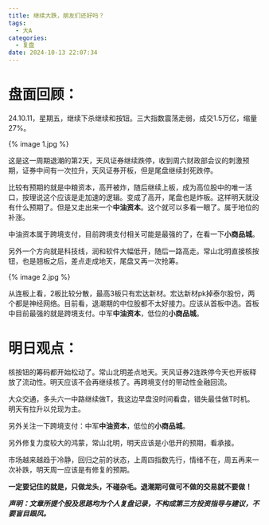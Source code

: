 ```yaml
---
title: 继续大跌，朋友们还好吗？
tags:
  - 大A
categories:
  - 复盘
date: 2024-10-13 22:07:34
---
```




# 盘面回顾：

24.10.11，星期五，继续下杀继续和按钮。三大指数震荡走弱，成交1.5万亿，缩量27%。

{% image 1.jpg %}

这是这一周期退潮的第2天，天风证券继续跌停，收到周六财政部会议的刺激预期，证券中间有一次拉升，天风证券开板，但是尾盘继续封死跌停。

比较有预期的就是中粮资本，高开被炸，随后继续上板，成为高位股中的唯一活口，按理说这个应该是走加速的逻辑。变成了高开，尾盘也是炸板。这样明天就没有什么预期了。但是又走出来一个**中油资本**。这个就可以多看一眼了。属于地位的补涨。

中油资本属于跨境支付，目前跨境支付相关可能是最强的了，在看一下**小商品城**。

另外一个方向就是科技线，润和软件大幅低开，随后一路高走。常山北明直接核按钮，也是翘板之后，差点走成地天，尾盘又再一次抢筹。



{% image 2.jpg %}

从连板上看，2板比较分散，最高3板只有宏达新材。宏达新材pk掉泰尔股份，两个都是神经网络。目前看，退潮期的中位股都不太好接力。应该从首板中选。首板中目前最强的就是跨境支付。中军**中油资本**，低位的**小商品城**。





# 明日观点：

核按钮的筹码都开始松动了。常山北明差点地天。天风证券2连跌停今天也开板释放了流动性。明天应该不会再继续核了。再跨境支付的带动性金融回流。

大众交通，多头六一中路继续做T，我这边早盘没时间看盘，错失最佳做T时机。明天有拉升以兑现为主。

另外关注一下跨境支付：中军**中油资本**，低位的**小商品城**。

另外修复力度较大的鸿蒙，常山北明，明天应该是小低开的预期，看承接。

市场越来越趋于冷静，回归之前的状态，上周四指数先行，情绪不在，周五再来一次补跌，明天周一应该是有修复的预期。



**一定要记住的就是，只做龙头，不碰杂毛。退潮期可做可不做的交易就不要做！**



***声明：文章所提个股及思路均为个人复盘记录，不构成第三方投资指导与建议，不要盲目跟风。***
